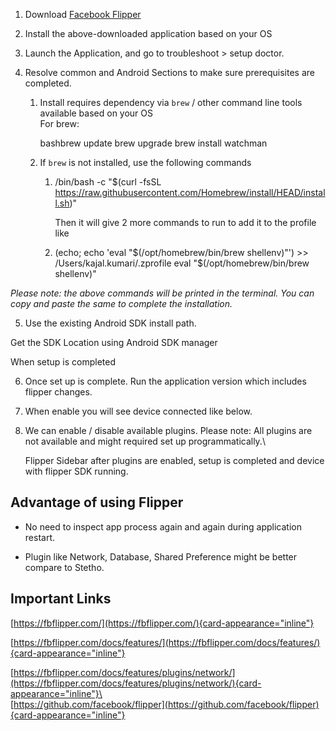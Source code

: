 1.  Download [Facebook Flipper](https://fbflipper.com/)

2.  Install the above-downloaded application based on your OS

3.  Launch the Application, and go to troubleshoot \> setup doctor.

4.  Resolve common and Android Sections to make sure prerequisites are
    completed.

    1.  Install requires dependency via `brew` / other command line
        tools available based on your OS\
        For brew:

        bashbrew update brew upgrade brew install watchman

    2.  If `brew` is not installed, use the following commands

        1.  /bin/bash -c \"\$(curl -fsSL
            https://raw.githubusercontent.com/Homebrew/install/HEAD/install.sh)\"

            Then it will give 2 more commands to run to add it to the
            profile like

        2.  (echo; echo \'eval \"\$(/opt/homebrew/bin/brew
            shellenv)\"\') \>\> /Users/kajal.kumari/.zprofile eval
            \"\$(/opt/homebrew/bin/brew shellenv)\"

*Please note: the above commands will be printed in the terminal. You
can copy and paste the same to complete the installation.*

5.  Use the existing Android SDK install path.

Get the SDK Location using Android SDK manager

When setup is completed

6.  Once set up is complete. Run the application version which includes
    flipper changes.

7.  When enable you will see device connected like below.

8.  We can enable / disable available plugins. Please note: All plugins
    are not available and might required set up programmatically.\

    Flipper Sidebar after plugins are enabled, setup is completed and
    device with flipper SDK running.

## Advantage of using Flipper

- No need to inspect app process again and again during application
  restart.

- Plugin like Network, Database, Shared Preference might be better
  compare to Stetho.

## Important Links

[https://fbflipper.com/](https://fbflipper.com/){card-appearance="inline"}

[https://fbflipper.com/docs/features/](https://fbflipper.com/docs/features/){card-appearance="inline"}

[https://fbflipper.com/docs/features/plugins/network/](https://fbflipper.com/docs/features/plugins/network/){card-appearance="inline"}\
\
[https://github.com/facebook/flipper](https://github.com/facebook/flipper){card-appearance="inline"}
